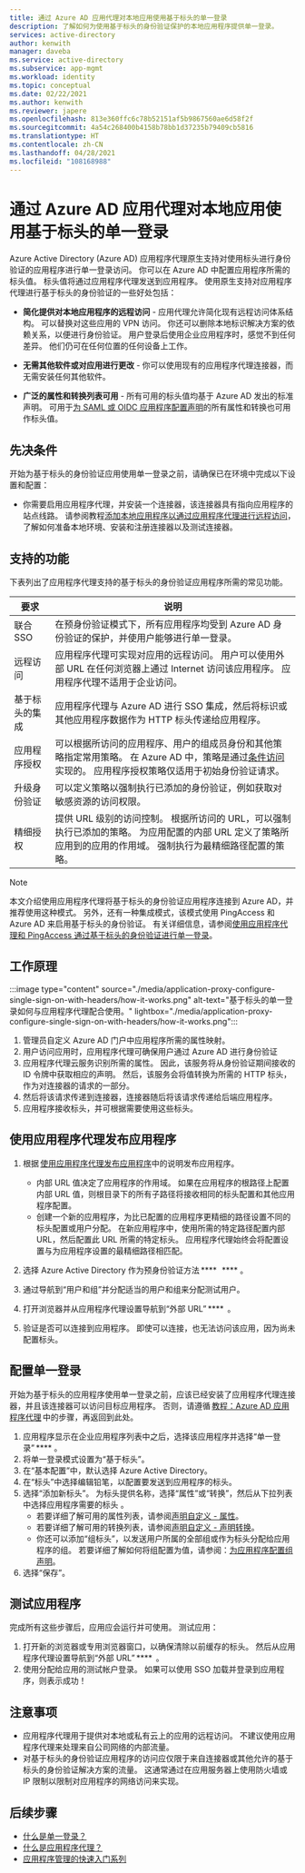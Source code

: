 ```yaml
---
title: 通过 Azure AD 应用代理对本地应用使用基于标头的单一登录
description: 了解如何为使用基于标头的身份验证保护的本地应用程序提供单一登录。
services: active-directory
author: kenwith
manager: daveba
ms.service: active-directory
ms.subservice: app-mgmt
ms.workload: identity
ms.topic: conceptual
ms.date: 02/22/2021
ms.author: kenwith
ms.reviewer: japere
ms.openlocfilehash: 813e360ffc6c78b52151af5b9867560ae6d58f2f
ms.sourcegitcommit: 4a54c268400b4158b78bb1d37235b79409cb5816
ms.translationtype: HT
ms.contentlocale: zh-CN
ms.lasthandoff: 04/28/2021
ms.locfileid: "108168988"
---
```

# <a name="header-based-single-sign-on-for-on-premises-apps-with-azure-ad-app-proxy"></a>通过 Azure AD 应用代理对本地应用使用基于标头的单一登录

Azure Active Directory (Azure AD) 应用程序代理原生支持对使用标头进行身份验证的应用程序进行单一登录访问。 你可以在 Azure AD 中配置应用程序所需的标头值。 标头值将通过应用程序代理发送到应用程序。 使用原生支持对应用程序代理进行基于标头的身份验证的一些好处包括：  

* **简化提供对本地应用程序的远程访问** - 应用代理允许简化现有远程访问体系结构。 可以替换对这些应用的 VPN 访问。 你还可以删除本地标识解决方案的依赖关系，以便进行身份验证。 用户登录后使用企业应用程序时，感觉不到任何差异。 他们仍可在任何位置的任何设备上工作。  

* **无需其他软件或对应用进行更改** - 你可以使用现有的应用程序代理连接器，而无需安装任何其他软件。  

* **广泛的属性和转换列表可用** - 所有可用的标头值均基于 Azure AD 发出的标准声明。 可用于[为 SAML 或 OIDC 应用程序配置声明](../develop/active-directory-saml-claims-customization.md#attributes)的所有属性和转换也可用作标头值。 

## <a name="pre-requisites"></a>先决条件
开始为基于标头的身份验证应用使用单一登录之前，请确保已在环境中完成以下设置和配置：
- 你需要启用应用程序代理，并安装一个连接器，该连接器具有指向应用程序的站点线路。 请参阅教程[添加本地应用程序以通过应用程序代理进行远程访问](application-proxy-add-on-premises-application.md#add-an-on-premises-app-to-azure-ad)，了解如何准备本地环境、安装和注册连接器以及测试连接器。 

## <a name="supported-capabilities"></a>支持的功能

下表列出了应用程序代理支持的基于标头的身份验证应用程序所需的常见功能。 

|要求   |说明|
|----------|-----------|
|联合 SSO |在预身份验证模式下，所有应用程序均受到 Azure AD 身份验证的保护，并使用户能够进行单一登录。 |
|远程访问 |应用程序代理可实现对应用的远程访问。 用户可以使用外部 URL 在任何浏览器上通过 Internet 访问该应用程序。 应用程序代理不适用于企业访问。 |
|基于标头的集成 |应用程序代理与 Azure AD 进行 SSO 集成，然后将标识或其他应用程序数据作为 HTTP 标头传递给应用程序。 |
|应用程序授权 |可以根据所访问的应用程序、用户的组成员身份和其他策略指定常用策略。 在 Azure AD 中，策略是通过[条件访问](../conditional-access/overview.md)实现的。 应用程序授权策略仅适用于初始身份验证请求。 |
|升级身份验证 |可以定义策略以强制执行已添加的身份验证，例如获取对敏感资源的访问权限。 |
|精细授权 |提供 URL 级别的访问控制。 根据所访问的 URL，可以强制执行已添加的策略。 为应用配置的内部 URL 定义了策略所应用到的应用的作用域。 强制执行为最精细路径配置的策略。  |

> [!NOTE] 
> 本文介绍使用应用程序代理将基于标头的身份验证应用程序连接到 Azure AD，并推荐使用这种模式。 另外，还有一种集成模式，该模式使用 PingAccess 和 Azure AD 来启用基于标头的身份验证。 有关详细信息，请参阅[使用应用程序代理和 PingAccess 通过基于标头的身份验证进行单一登录](application-proxy-ping-access-publishing-guide.md)。

## <a name="how-it-works"></a>工作原理

:::image type="content" source="./media/application-proxy-configure-single-sign-on-with-headers/how-it-works.png" alt-text="基于标头的单一登录如何与应用程序代理配合使用。" lightbox="./media/application-proxy-configure-single-sign-on-with-headers/how-it-works.png":::

1. 管理员自定义 Azure AD 门户中应用程序所需的属性映射。 
2. 用户访问应用时，应用程序代理可确保用户通过 Azure AD 进行身份验证 
3. 应用程序代理云服务识别所需的属性。 因此，该服务将从身份验证期间接收的 ID 令牌中获取相应的声明。 然后，该服务会将值转换为所需的 HTTP 标头，作为对连接器的请求的一部分。 
4. 然后将该请求传递到连接器，连接器随后将该请求传递给后端应用程序。 
5. 应用程序接收标头，并可根据需要使用这些标头。 

## <a name="publish-the-application-with-application-proxy"></a>使用应用程序代理发布应用程序

1. 根据 [使用应用程序代理发布应用程序](application-proxy-add-on-premises-application.md#add-an-on-premises-app-to-azure-ad)中的说明发布应用程序。  
    - 内部 URL 值决定了应用程序的作用域。 如果在应用程序的根路径上配置内部 URL 值，则根目录下的所有子路径将接收相同的标头配置和其他应用程序配置。 
    - 创建一个新的应用程序，为比已配置的应用程序更精细的路径设置不同的标头配置或用户分配。 在新应用程序中，使用所需的特定路径配置内部 URL，然后配置此 URL 所需的特定标头。 应用程序代理始终会将配置设置与为应用程序设置的最精细路径相匹配。 

2. 选择 Azure Active Directory 作为预身份验证方法 ****   **** 。 
3. 通过导航到“用户和组”并分配适当的用户和组来分配测试用户。 
4. 打开浏览器并从应用程序代理设置导航到“外部 URL” ****  。 
5. 验证是否可以连接到应用程序。 即使可以连接，也无法访问该应用，因为尚未配置标头。 

## <a name="configure-single-sign-on"></a>配置单一登录 
开始为基于标头的应用程序使用单一登录之前，应该已经安装了应用程序代理连接器，并且该连接器可以访问目标应用程序。 否则，请遵循 [教程：Azure AD 应用程序代理](application-proxy-add-on-premises-application.md) 中的步骤，再返回到此处。 

1. 应用程序显示在企业应用程序列表中之后，选择该应用程序并选择“单一登录” **** 。 
2. 将单一登录模式设置为“基于标头”。 
3. 在“基本配置”中，默认选择 Azure Active Directory。 
4. 在“标头”中选择编辑铅笔，以配置要发送到应用程序的标头。 
5. 选择“添加新标头”。 为标头提供名称，选择“属性”或“转换”，然后从下拉列表中选择应用程序需要的标头  。  
    - 若要详细了解可用的属性列表，请参阅[声明自定义 - 属性](../develop/active-directory-saml-claims-customization.md#attributes)。 
    - 若要详细了解可用的转换列表，请参阅[声明自定义 - 声明转换](../develop/active-directory-saml-claims-customization.md#claim-transformations)。 
    - 你还可以添加“组标头”，以发送用户所属的全部组或作为标头分配给应用程序的组。 若要详细了解如何将组配置为值，请参阅：[为应用程序配置组声明](../hybrid/how-to-connect-fed-group-claims.md#add-group-claims-to-tokens-for-saml-applications-using-sso-configuration)。 
6. 选择“保存”。 

## <a name="test-your-app"></a>测试应用程序 

完成所有这些步骤后，应用应会运行并可使用。 测试应用： 
1. 打开新的浏览器或专用浏览器窗口，以确保清除以前缓存的标头。 然后从应用程序代理设置导航到“外部 URL” ****  。
2. 使用分配给应用的测试帐户登录。 如果可以使用 SSO 加载并登录到应用程序，则表示成功！ 

## <a name="considerations"></a>注意事项

- 应用程序代理用于提供对本地或私有云上的应用的远程访问。 不建议使用应用程序代理来处理来自公司网络的内部流量。
- 对基于标头的身份验证应用程序的访问应仅限于来自连接器或其他允许的基于标头的身份验证解决方案的流量。 这通常通过在应用服务器上使用防火墙或 IP 限制以限制对应用程序的网络访问来实现。

## <a name="next-steps"></a>后续步骤

- [什么是单一登录？](what-is-single-sign-on.md)
- [什么是应用程序代理？](what-is-application-proxy.md)
- [应用程序管理的快速入门系列](view-applications-portal.md)
